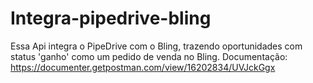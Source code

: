 # Integra-pipedrive-bling
Essa Api integra o PipeDrive com o Bling, trazendo oportunidades com status 'ganho' como um pedido de venda no Bling.
Documentação: https://documenter.getpostman.com/view/16202834/UVJckGgx

    
